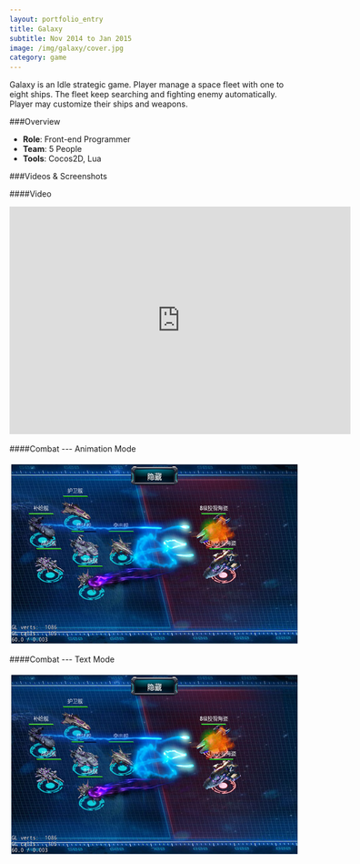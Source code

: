 ```yaml
---
layout: portfolio_entry
title: Galaxy
subtitle: Nov 2014 to Jan 2015
image: /img/galaxy/cover.jpg
category: game
---
```


Galaxy is an Idle strategic game. Player manage a space fleet with one to eight ships. The fleet keep searching and fighting enemy automatically. Player may customize their ships and weapons.

###Overview

* **Role**: Front-end Programmer
* **Team**: 5 People
* **Tools**: Cocos2D, Lua


###Videos & Screenshots

####Video

<iframe width="600" height="400" src="http://www.youtube.com/embed/H8aR2c9y-m4" frameborder="0" allowfullscreen></iframe>

####Combat --- Animation Mode

<img src="/img/galaxy/pve.jpg" align="middle" style="margin:5px 3px" width="560" height="315"/>

####Combat --- Text Mode

<img src="/img/galaxy/pve.jpg" align="middle" style="margin:5px 3px" width="560" height="315"/>

